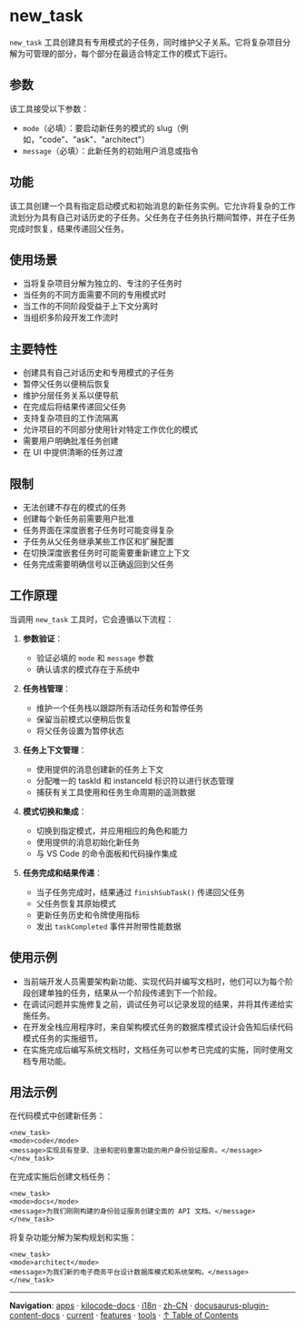 # new_task

`new_task` 工具创建具有专用模式的子任务，同时维护父子关系。它将复杂项目分解为可管理的部分，每个部分在最适合特定工作的模式下运行。

## 参数

该工具接受以下参数：

- `mode`（必填）：要启动新任务的模式的 slug（例如，"code"、"ask"、"architect"）
- `message`（必填）：此新任务的初始用户消息或指令

## 功能

该工具创建一个具有指定启动模式和初始消息的新任务实例。它允许将复杂的工作流划分为具有自己对话历史的子任务。父任务在子任务执行期间暂停，并在子任务完成时恢复，结果传递回父任务。

## 使用场景

- 当将复杂项目分解为独立的、专注的子任务时
- 当任务的不同方面需要不同的专用模式时
- 当工作的不同阶段受益于上下文分离时
- 当组织多阶段开发工作流时

## 主要特性

- 创建具有自己对话历史和专用模式的子任务
- 暂停父任务以便稍后恢复
- 维护分层任务关系以便导航
- 在完成后将结果传递回父任务
- 支持复杂项目的工作流隔离
- 允许项目的不同部分使用针对特定工作优化的模式
- 需要用户明确批准任务创建
- 在 UI 中提供清晰的任务过渡

## 限制

- 无法创建不存在的模式的任务
- 创建每个新任务前需要用户批准
- 任务界面在深度嵌套子任务时可能变得复杂
- 子任务从父任务继承某些工作区和扩展配置
- 在切换深度嵌套任务时可能需要重新建立上下文
- 任务完成需要明确信号以正确返回到父任务

## 工作原理

当调用 `new_task` 工具时，它会遵循以下流程：

1. **参数验证**：

    - 验证必填的 `mode` 和 `message` 参数
    - 确认请求的模式存在于系统中

2. **任务栈管理**：

    - 维护一个任务栈以跟踪所有活动任务和暂停任务
    - 保留当前模式以便稍后恢复
    - 将父任务设置为暂停状态

3. **任务上下文管理**：

    - 使用提供的消息创建新的任务上下文
    - 分配唯一的 taskId 和 instanceId 标识符以进行状态管理
    - 捕获有关工具使用和任务生命周期的遥测数据

4. **模式切换和集成**：

    - 切换到指定模式，并应用相应的角色和能力
    - 使用提供的消息初始化新任务
    - 与 VS Code 的命令面板和代码操作集成

5. **任务完成和结果传递**：
    - 当子任务完成时，结果通过 `finishSubTask()` 传递回父任务
    - 父任务恢复其原始模式
    - 更新任务历史和令牌使用指标
    - 发出 `taskCompleted` 事件并附带性能数据

## 使用示例

- 当前端开发人员需要架构新功能、实现代码并编写文档时，他们可以为每个阶段创建单独的任务，结果从一个阶段传递到下一个阶段。
- 在调试问题并实施修复之前，调试任务可以记录发现的结果，并将其传递给实施任务。
- 在开发全栈应用程序时，来自架构模式任务的数据库模式设计会告知后续代码模式任务的实施细节。
- 在实施完成后编写系统文档时，文档任务可以参考已完成的实施，同时使用文档专用功能。

## 用法示例

在代码模式中创建新任务：

```
<new_task>
<mode>code</mode>
<message>实现具有登录、注册和密码重置功能的用户身份验证服务。</message>
</new_task>
```

在完成实施后创建文档任务：

```
<new_task>
<mode>docs</mode>
<message>为我们刚刚构建的身份验证服务创建全面的 API 文档。</message>
</new_task>
```

将复杂功能分解为架构规划和实施：

```
<new_task>
<mode>architect</mode>
<message>为我们新的电子商务平台设计数据库模式和系统架构。</message>
</new_task>
```

---

**Navigation**: [apps](../../../../../../../../apps/) · [kilocode-docs](../../../../../../../apps/kilocode-docs/) · [i18n](../../../../../../apps/kilocode-docs/i18n/) · [zh-CN](../../../../../apps/kilocode-docs/i18n/zh-CN/) · [docusaurus-plugin-content-docs](../../../../apps/kilocode-docs/i18n/zh-CN/docusaurus-plugin-content-docs/) · [current](../../../apps/kilocode-docs/i18n/zh-CN/docusaurus-plugin-content-docs/current/) · [features](../../apps/kilocode-docs/i18n/zh-CN/docusaurus-plugin-content-docs/current/features/) · [tools](../apps/kilocode-docs/i18n/zh-CN/docusaurus-plugin-content-docs/current/features/tools/) · [↑ Table of Contents](#new-task)
